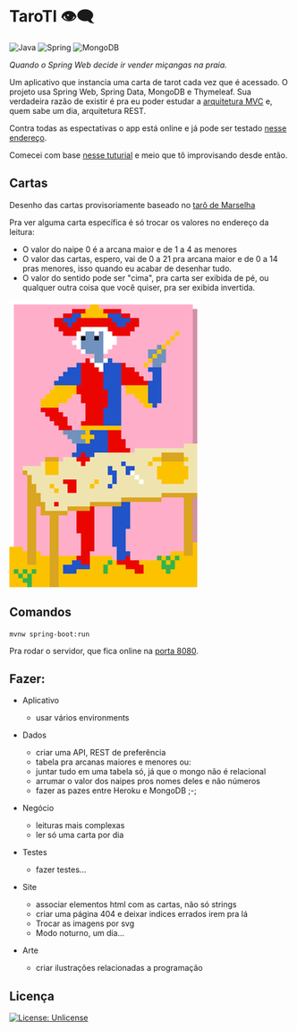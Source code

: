 # TaroTI 👁‍🗨

![Java](https://img.shields.io/static/v1?label=&message=Java&color=007396&logo=Java&logoColor=FFFFFF)
![Spring](https://img.shields.io/static/v1?label=&message=Spring&color=6DB33F&logo=Spring&logoColor=FFFFFF)
![MongoDB](https://img.shields.io/static/v1?label=&message=MongoDB&color=47A248&logo=MongoDB&logoColor=FFFFFF)

*Quando o Spring Web decide ir vender miçangas na praia.*

Um aplicativo que instancia uma carta de tarot cada vez que é acessado. O projeto usa Spring Web, Spring Data, MongoDB e Thymeleaf. Sua verdadeira razão de existir é pra eu poder estudar a [arquitetura MVC](https://pt.wikipedia.org/wiki/MVC) e, quem sabe um dia, arquitetura REST.

Contra todas as espectativas o app está online e já pode ser testado [nesse endereço](https://taroti.herokuapp.com).

Comecei com base [nesse tuturial](https://spring.io/guides/gs/serving-web-content) e meio que tô improvisando desde então.

## Cartas

Desenho das cartas provisoriamente baseado no [tarô de Marselha](https://pt.wikipedia.org/wiki/Tar%C3%B4_de_Marselha)

Pra ver alguma carta específica é só trocar os valores no endereço da leitura:
- O valor do naipe 0 é a arcana maior e de 1 a 4 as menores
- O valor das cartas, espero, vai de 0 a 21 pra arcana maior e de 0 a 14 pras menores, isso quando eu acabar de desenhar tudo.
- O valor do sentido pode ser "cima", pra carta ser exibida de pé, ou qualquer outra coisa que você quiser, pra ser exibida invertida.

![mago](/src/main/resources/static/img/maior/01.png)

## Comandos

```shell
mvnw spring-boot:run
```

Pra rodar o servidor, que fica online na [porta 8080](http://localhost:8080).

## Fazer:
- Aplicativo
    - usar vários environments
    
- Dados
    - criar uma API, REST de preferência
    - tabela pra arcanas maiores e menores ou:
    - juntar tudo em uma tabela só, já que o mongo não é relacional
    - arrumar o valor dos naipes pros nomes deles e não números
    - fazer as pazes entre Heroku e MongoDB ;-;

- Negócio
    - leituras mais complexas
    - ler só uma carta por dia
    
- Testes
    - fazer testes...

- Site
    - associar elementos html com as cartas, não só strings
    - criar uma página 404 e deixar indices errados irem pra lá
    - Trocar as imagens por svg
    - Modo noturno, um dia...
    
- Arte
    - criar ilustrações relacionadas a programação

## Licença

[![License: Unlicense](https://img.shields.io/badge/license-Unlicense-blue.svg)](http://unlicense.org/)
